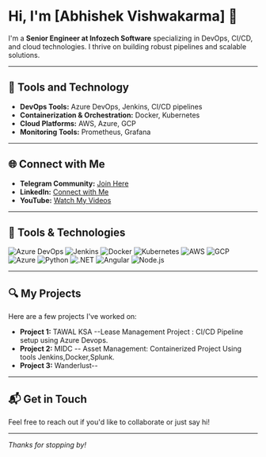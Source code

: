 # Hi, I'm [Abhishek Vishwakarma] 👋

I'm a **Senior Engineer at Infozech Software** specializing in DevOps, CI/CD, and cloud technologies. I thrive on building robust pipelines and scalable solutions.

---

## 🚀 Tools and Technology
- **DevOps Tools:** Azure DevOps, Jenkins, CI/CD pipelines
- **Containerization & Orchestration:** Docker, Kubernetes
- **Cloud Platforms:** AWS, Azure, GCP
- **Monitoring Tools:** Prometheus, Grafana

---

## 🌐 Connect with Me
- **Telegram Community:** [Join Here](https://t.me/devopsandsredocs)
- **LinkedIn:** [Connect with Me](https://www.linkedin.com/in/abhishek-vishwakarma-b6359b15b/)
- **YouTube:** [Watch My Videos](https://www.youtube.com/@devopswithabhi07)

---

## 🔧 Tools & Technologies
![Azure DevOps](https://img.shields.io/badge/AzureDevOps-0078D4?logo=azuredevops&logoColor=white)
![Jenkins](https://img.shields.io/badge/Jenkins-D24939?logo=jenkins&logoColor=white)
![Docker](https://img.shields.io/badge/Docker-2496ED?logo=docker&logoColor=white)
![Kubernetes](https://img.shields.io/badge/Kubernetes-326CE5?logo=kubernetes&logoColor=white)
![AWS](https://img.shields.io/badge/AWS-232F3E?logo=amazonaws&logoColor=white)
![GCP](https://img.shields.io/badge/GCP-4285F4?logo=googlecloud&logoColor=white)
![Azure](https://img.shields.io/badge/Azure-0089D6?logo=microsoftazure&logoColor=white)
![Python](https://img.shields.io/badge/Python-3776AB?logo=python&logoColor=white)
![.NET](https://img.shields.io/badge/.NET-512BD4?logo=.net&logoColor=white)
![Angular](https://img.shields.io/badge/Angular-DD0031?logo=angular&logoColor=white)
![Node.js](https://img.shields.io/badge/Node.js-339933?logo=node.js&logoColor=white)

---

## 🔍 My Projects
Here are a few projects I've worked on:
- **Project 1:** TAWAL KSA --Lease Management Project : CI/CD Pipeline setup using Azure Devops.
- **Project 2:** MIDC -- Asset Management: Containerized Project Using tools Jenkins,Docker,Splunk.
- **Project 3:** Wanderlust-- 
---

## 📬 Get in Touch
Feel free to reach out if you'd like to collaborate or just say hi!

---

*Thanks for stopping by!*
